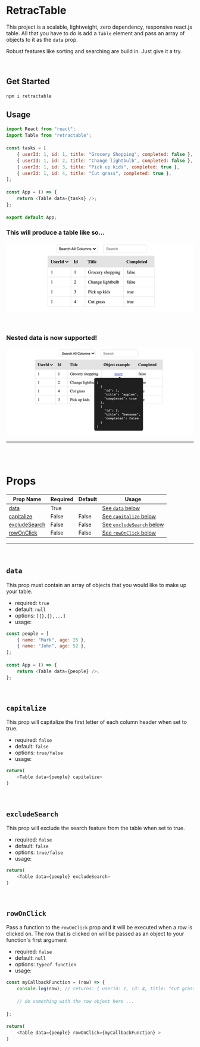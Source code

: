 # RetracTable

This project is a scalable, lightweight, zero dependency, responsive react.js table. All that you have to do is add a `Table` element and pass an array of objects to it as the `data` prop.

Robust features like sorting and searching are build in. Just give it a try.

<br>

## Get Started

```sh
npm i retractable
```

## Usage

```js
import React from "react";
import Table from "retractable";

const tasks = [
    { userId: 1, id: 1, title: "Grocery Shopping", completed: false },
    { userId: 1, id: 2, title: "Change lightbulb", completed: false },
    { userId: 1, id: 3, title: "Pick up kids", completed: true },
    { userId: 1, id: 4, title: "Cut grass", completed: true },
];

const App = () => {
    return <Table data={tasks} />;
};

export default App;
```

### This will produce a table like so...

![Example](./public/example.png)

<br>

### Nested data is now supported!

![Example](./public/objectExample.png)

<hr>
<br>
<br>

# Props

| Prop Name                       | Required | Default | Usage                                       |
| ------------------------------- | -------- | ------- | ------------------------------------------- |
| [data](#data)                   | True     |         | [See `data` below](#data)                   |
| [capitalize](#capitalize)       | False    | False   | [See `capitalize` below](#capitalize)       |
| [excludeSearch](#excludeSearch) | False    | False   | [See `excludeSearch` below](#excludeSearch) |
| [rowOnClick](#rowOnClick)       | False    | False   | [See `rowOnClick` below](#rowOnClick)       |

<hr>
<br>

## `data`

This prop must contain an array of objects that you would like to make up your table.

-   required: `true`
-   default: `null`
-   options: `[{},{},...]`
-   usage:

```js
const people = [
    { name: "Mark", age: 25 },
    { name: "John", age: 52 },
];

const App = () => {
    return <Table data={people} />;
};
```

<br>

## `capitalize`

This prop will capitalize the first letter of each column header when set to true.

-   required: `false`
-   default: `false`
-   options: `true/false`
-   usage:

```js
return(
    <Table data={people} capitalize>
)
```

<br>

## `excludeSearch`

This prop will exclude the search feature from the table when set to true.

-   required: `false`
-   default: `false`
-   options: `true/false`
-   usage:

```js
return(
    <Table data={people} excludeSearch>
)
```

<br>

## `rowOnClick`

Pass a function to the `rowOnClick` prop and it will be executed when a row is clicked on. The row that is clicked on will be passed as an object to your function's first argument

-   required: `false`
-   default: `null`
-   options: `typeof function`
-   usage:

```js
const myCallbackFunction = (row) => {
    console.log(row); // returns: { userId: 1, id: 4, title: "Cut grass", completed: true }
    
    // do something with the row object here ...
    
};

return(
    <Table data={people} rowOnClick={myCallbackFunction} >
)
```

<br>
